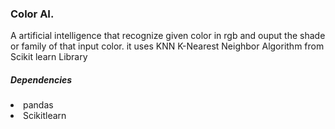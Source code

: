 ### Color AI.
A artificial intelligence that recognize given color in rgb and ouput the shade or family of that input color. 
it uses KNN K-Nearest Neighbor Algorithm from Scikit learn Library


##### Dependencies
<li>pandas</li>
<li>Scikitlearn</li>
